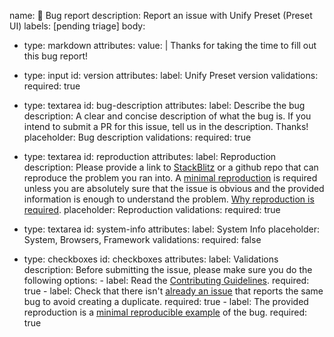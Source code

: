 name: 🐞 Bug report
description: Report an issue with Unify Preset (Preset UI)
labels: [pending triage]
body:
  - type: markdown
    attributes:
      value: |
        Thanks for taking the time to fill out this bug report!

  - type: input
    id: version
    attributes:
      label: Unify Preset version
    validations:
      required: true
  - type: textarea
    id: bug-description
    attributes:
      label: Describe the bug
      description: A clear and concise description of what the bug is. If you intend to submit a PR for this issue, tell us in the description. Thanks!
      placeholder: Bug description
    validations:
      required: true
  - type: textarea
    id: reproduction
    attributes:
      label: Reproduction
      description: Please provide a link to [StackBlitz](https://stackblitz.com/fork/github/unify-ui-dev/uno-vuejs-boilerplate) or a github repo that can reproduce the problem you ran into. A [minimal reproduction](https://stackoverflow.com/help/minimal-reproducible-example) is required unless you are absolutely sure that the issue is obvious and the provided information is enough to understand the problem. [Why reproduction is required](https://antfu.me/posts/why-reproductions-are-required).
      placeholder: Reproduction
    validations:
      required: true
  - type: textarea
    id: system-info
    attributes:
      label: System Info
      placeholder: System, Browsers, Framework
    validations:
      required: false
  - type: checkboxes
    id: checkboxes
    attributes:
      label: Validations
      description: Before submitting the issue, please make sure you do the following
      options:
        - label: Read the [Contributing Guidelines](https://github.com/unify-ui-dev/unify-preset/blob/main/CONTRIBUTING.MD).
          required: true
        - label: Check that there isn't [already an issue](https://github.com/unify-ui-dev/unify-preset/issues) that reports the same bug to avoid creating a duplicate.
          required: true
        - label: The provided reproduction is a [minimal reproducible example](https://stackoverflow.com/help/minimal-reproducible-example) of the bug.
          required: true